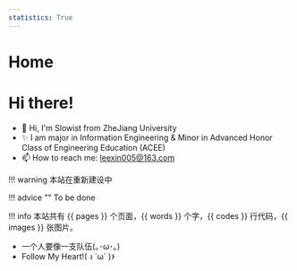```yaml
---
statistics: True
---
```


# Home

# Hi there!

- 👋 Hi, I'm Slowist from ZheJiang University
- ✨ I am major in Information Engineering & Minor in Advanced Honor Class of Engineering Education (ACEE)
- 📫 How to reach me: leexin005@163.com

!!! warning 
    本站在重新建设中

!!! advice ""
    To be done  

!!! info 
    本站共有 {{ pages }} 个页面，{{ words }} 个字，{{ codes }} 行代码，{{ images }} 张图片。


- 一个人要像一支队伍(｡･ω･｡)  
- Follow My Heart!( ง `ω´ )۶  

<script src="https://giscus.app/client.js"
        data-repo="Slowist-Lee/notebook"
        data-repo-id="R_kgDONfrw0A"
        data-category="Announcements"
        data-category-id="DIC_kwDONfrw0M4ClZMR"
        data-mapping="pathname"
        data-strict="0"
        data-reactions-enabled="1"
        data-emit-metadata="0"
        data-input-position="top"
        data-theme="preferred_color_scheme"
        data-lang="zh-CN"
        crossorigin="anonymous"
        async>
</script>
